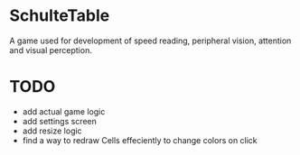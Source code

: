 # SchulteTable
A game used for development of speed reading, peripheral vision, attention and visual perception.


# TODO
- add actual game logic
- add settings screen
- add resize logic
- find a way to redraw Cells effeciently to change colors on click

